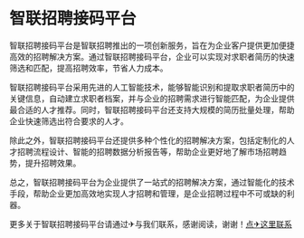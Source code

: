 # 智联招聘接码平台

智联招聘接码平台是智联招聘推出的一项创新服务，旨在为企业客户提供更加便捷高效的招聘解决方案。通过智联招聘接码平台，企业可以实现对求职者简历的快速筛选和匹配，提高招聘效率，节省人力成本。

智联招聘接码平台采用先进的人工智能技术，能够智能识别和提取求职者简历中的关键信息，自动建立求职者档案，并与企业的招聘需求进行智能匹配，为企业提供最合适的人才推荐。同时，智联招聘接码平台还支持大规模的简历批量处理，帮助企业快速筛选出符合要求的人才。

除此之外，智联招聘接码平台还提供多种个性化的招聘解决方案，包括定制化的人才招聘流程设计、智能的招聘数据分析报告等，帮助企业更好地了解市场招聘趋势，提升招聘效果。

总之，智联招聘接码平台为企业提供了一站式的招聘解决方案，通过智能化的技术手段，帮助企业更加高效地实现人才招聘和管理，是企业招聘过程中不可或缺的利器。

更多关于智联招聘接码平台请通过✈与我们联系，感谢阅读，谢谢！[点✈这里联系](https://b.k02.cc)